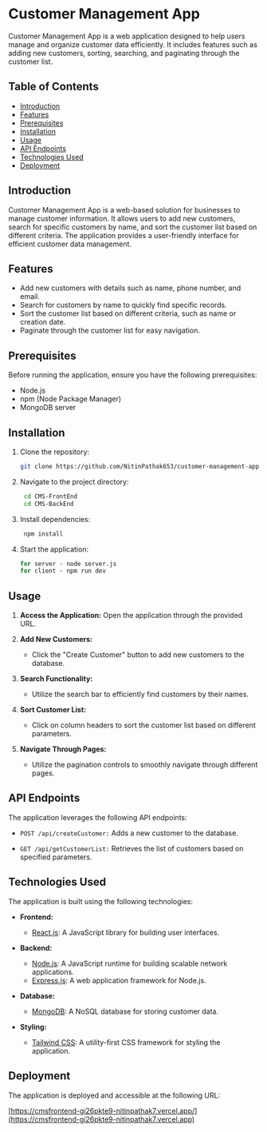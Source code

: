 # Customer Management App

Customer Management App is a web application designed to help users manage and organize customer data efficiently. It includes features such as adding new customers, sorting, searching, and paginating through the customer list.

## Table of Contents
- [Introduction](#introduction)
- [Features](#features)
- [Prerequisites](#prerequisites)
- [Installation](#installation)
- [Usage](#usage)
- [API Endpoints](#api-endpoints)
- [Technologies Used](#technologies-used)
- [Deployment](#Deployment)

## Introduction

Customer Management App is a web-based solution for businesses to manage customer information. It allows users to add new customers, search for specific customers by name, and sort the customer list based on different criteria. The application provides a user-friendly interface for efficient customer data management.

## Features

- Add new customers with details such as name, phone number, and email.
- Search for customers by name to quickly find specific records.
- Sort the customer list based on different criteria, such as name or creation date.
- Paginate through the customer list for easy navigation.

## Prerequisites

Before running the application, ensure you have the following prerequisites:

- Node.js
- npm (Node Package Manager)
- MongoDB server

## Installation

1. Clone the repository:
   ```bash
   git clone https://github.com/NitinPathak653/customer-management-app.git


2. Navigate to the project directory:
   ```bash
    cd CMS-FrontEnd
    cd CMS-BackEnd

3. Install dependencies:
   ```bash
    npm install

4. Start the application:
   ```bash
   for server - node server.js
   for client - npm run dev


## Usage

1. **Access the Application:** Open the application through the provided URL.
   
2. **Add New Customers:**
   - Click the "Create Customer" button to add new customers to the database.

3. **Search Functionality:**
   - Utilize the search bar to efficiently find customers by their names.

4. **Sort Customer List:**
   - Click on column headers to sort the customer list based on different parameters.

5. **Navigate Through Pages:**
   - Utilize the pagination controls to smoothly navigate through different pages.

## API Endpoints

The application leverages the following API endpoints:

- `POST /api/createCustomer:` Adds a new customer to the database.
  
- `GET /api/getCustomerList:` Retrieves the list of customers based on specified parameters.

## Technologies Used

The application is built using the following technologies:

- **Frontend:**
  - [React.js](https://reactjs.org/): A JavaScript library for building user interfaces.

- **Backend:**
  - [Node.js](https://nodejs.org/): A JavaScript runtime for building scalable network applications.
  - [Express.js](https://expressjs.com/): A web application framework for Node.js.

- **Database:**
  - [MongoDB](https://www.mongodb.com/): A NoSQL database for storing customer data.

- **Styling:**
  - [Tailwind CSS](https://tailwindcss.com/): A utility-first CSS framework for styling the application.

## Deployment

The application is deployed and accessible at the following URL:

[https://cmsfrontend-gi26pkte9-nitinpathak7.vercel.app/](https://cmsfrontend-gi26pkte9-nitinpathak7.vercel.app)
